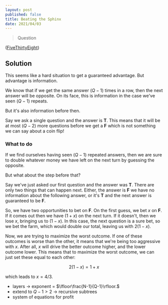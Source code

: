 ```yaml
---
layout: post
published: false
title: Beating the Sphinx
date: 2021/04/03
---
```


>Question

<!--more-->

([FiveThirtyEight](URL))

## Solution

This seems like a hard situation to get a guaranteed advantage. But advantage is information. 

We know that if we get the same answer $\left(Q-1\right)$ times in a row, then the next answer will be opposite. On its face, this is information in the case we've seen $(Q-1)$ repeats. 

But it's also information before then. 

Say we ask a single question and the answer is $\mathbf{T}.$ This means that it will be at most $(Q-2)$ more questions before we get a $\mathbf{F}$ which is not something we can say about a coin flip!

### What to do

If we find ourselves having seen $(Q-1)$ repeated answers, then we are sure to double whatever money we have left on the next turn by guessing the opposite.

But what about the step before that? 

Say we've just asked our first question and the answer was $\mathbf{T}.$ There are only two things that can happen next. Either, the answer is $\mathbf{F}$ we have no information about the following answer, or it's $\mathbf{T}$ and the next answer is guaranteed to be $\mathbf{F}.$

So, we have two opportunities to bet on $\mathbf{F}.$ On the first guess, we bet $x$ on $\mathbf{F}.$ If it comes out then we have $(1+x)$ on the next turn. If it doesn't, then we lose $x,$ bringing us to $\left(1-x\right).$ In this case, the next question is a sure bet, so we bet the farm, which would double our total, leaving us with $2(1-x).$ 

Now, we are trying to maximize the worst outcome. If one of these outcomes is worse than the other, it means that we're being too aggressive with $x.$ After all, $x$ will drive the better outcome higher, and the lower outcome lower. This means that to maximize the worst outcome, we can just set these equal to each other:

$$ 2(1-x) = 1 + x$$

which leads to $x = 4/3.$


- layers -> exponent = $\lfloor\frac{N-1}{Q-1}\rfloor.$
- extend to $Q - 1 > 2$ -> recursive subtrees
- system of equations for profit 


<br>
